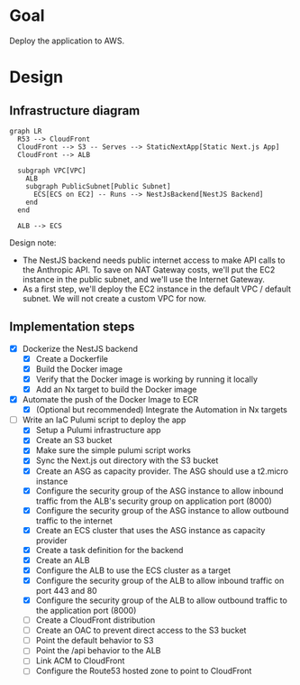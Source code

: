 # Goal

Deploy the application to AWS.

# Design

## Infrastructure diagram
```mermaid
graph LR
  R53 --> CloudFront
  CloudFront --> S3 -- Serves --> StaticNextApp[Static Next.js App]
  CloudFront --> ALB

  subgraph VPC[VPC]
    ALB
    subgraph PublicSubnet[Public Subnet]
      ECS[ECS on EC2] -- Runs --> NestJsBackend[NestJS Backend]
    end
  end

  ALB --> ECS
```

Design note: 

- The NestJS backend needs public internet access to make API calls to the Anthropic API. 
To save on NAT Gateway costs, we'll put the EC2 instance in the public subnet, and we'll use the Internet Gateway.
- As a first step, we'll deploy the EC2 instance in the default VPC / default subnet. We will not create a custom VPC for now.

## Implementation steps

- [X] Dockerize the NestJS backend
  - [X] Create a Dockerfile
  - [X] Build the Docker image
  - [X] Verify that the Docker image is working by running it locally
  - [X] Add an Nx target to build the Docker image
- [X] Automate the push of the Docker Image to ECR
  - [X] (Optional but recommended) Integrate the Automation in Nx targets 
- [ ] Write an IaC Pulumi script to deploy the app
  - [X] Setup a Pulumi infrastructure app
  - [X] Create an S3 bucket
  - [X] Make sure the simple pulumi script works
  - [X] Sync the Next.js out directory with the S3 bucket
  - [X] Create an ASG as capacity provider. The ASG should use a t2.micro instance
  - [X] Configure the security group of the ASG instance to allow inbound traffic from the ALB's security group on application port (8000)
  - [X] Configure the security group of the ASG instance to allow outbound traffic to the internet
  - [X] Create an ECS cluster that uses the ASG instance as capacity provider
  - [X] Create a task definition for the backend
  - [X] Create an ALB
  - [X] Configure the ALB to use the ECS cluster as a target
  - [X] Configure the security group of the ALB to allow inbound traffic on port 443 and 80
  - [X] Configure the security group of the ALB to allow outbound traffic to the application port (8000)
  - [ ] Create a CloudFront distribution
  - [ ] Create an OAC to prevent direct access to the S3 bucket
  - [ ] Point the default behavior to S3
  - [ ] Point the /api behavior to the ALB
  - [ ] Link ACM to CloudFront
  - [ ] Configure the Route53 hosted zone to point to CloudFront
